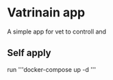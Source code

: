 # Vatrinain app
A simple app for vet to controll and 

## Self apply
run '''docker-compose up -d '''